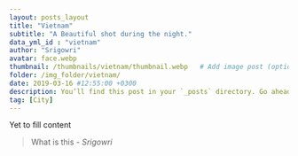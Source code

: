 ```yaml
---
layout: posts_layout
title: "Vietnam"
subtitle: "A Beautiful shot during the night."
data_yml_id : "vietnam"
author: "Srigowri"
avatar: face.webp
thumbnail: /thumbnails/vietnam/thumbnail.webp   # Add image post (optional)
folder: /img_folder/vietnam/
date: 2019-03-16 #12:55:00 +0300
description: You’ll find this post in your `_posts` directory. Go ahead and edit it and re-build the site to see your changes. # Add post description (optional)
tag: [City]
---
```

Yet to fill content


> What is this <cite>- Srigowri</cite>

